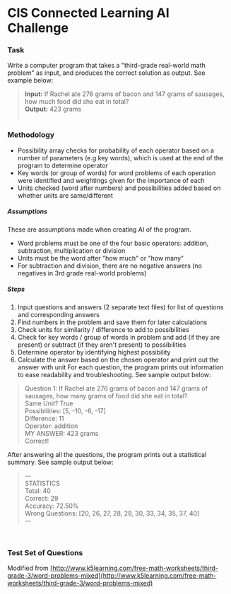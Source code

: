 # CIS Connected Learning AI Challenge

### Task
Write a computer program that takes a "third-grade real-world math problem" as input, and produces the correct solution
as output. See example below:
> **Input:** If Rachel ate 276 grams of bacon and 147 grams of sausages, how much food did she eat in total?<br/>
> **Output:** 423 grams
<br/><br/>

### Methodology
- Possibility array checks for probability of each operator based on a number of parameters (e.g key words), which is
used at the end of the program to determine operator
- Key words (or group of words) for word problems of each operation were identified and weightings given for the
importance of each
- Units checked (word after numbers) and possibilities added based on whether units are same/different

##### Assumptions
These are assumptions made when creating AI of the program.
- Word problems must be one of the four basic operators: addition, subtraction, multiplication or division
- Units must be the word after "how much" or "how many"
- For subtraction and division, there are no negative answers (no negatives in 3rd grade real-world problems)

##### Steps
1. Input questions and answers (2 separate text files) for list of questions and corresponding answers
2. Find numbers in the problem and save them for later calculations
3. Check units for similarity / difference to add to possibilities
4. Check for key words / group of words in problem and add (if they are present) or subtract (if they aren't present) to
possibilities
5. Determine operator by identifying highest possibility
6. Calculate the answer based on the chosen operator and print out the answer with unit
For each question, the program prints out information to ease readability and troubleshooting. See sample output below:

> Question 1: If Rachel ate 276 grams of bacon and 147 grams of sausages, how many grams of food did she eat in total?<br/>
> Same Unit? True<br/>
> Possibilities: [5, -10, -6, -17]<br/>
> Difference: 11<br/>
> Operator: addition<br/>
> MY ANSWER: 423 grams<br/>
> Correct!<br/>

After answering all the questions, the program prints out a statistical summary. See sample output below: 

> &#45;&#45;<br/>
> STATISTICS<br/>
> Total: 40<br/>
> Correct: 29<br/>
> Accuracy: 72.50%<br/>
> Wrong Questions: [20, 26, 27, 28, 29, 30, 33, 34, 35, 37, 40]<br/>
> &#45;&#45;
<br/>

### Test Set of Questions
Modified from [http://www.k5learning.com/free-math-worksheets/third-grade-3/word-problems-mixed](http://www.k5learning.com/free-math-worksheets/third-grade-3/word-problems-mixed)
